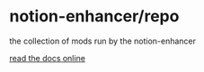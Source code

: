 # notion-enhancer/repo

the collection of mods run by the notion-enhancer

[read the docs online](https://notion-enhancer.github.io/getting-started/features)
